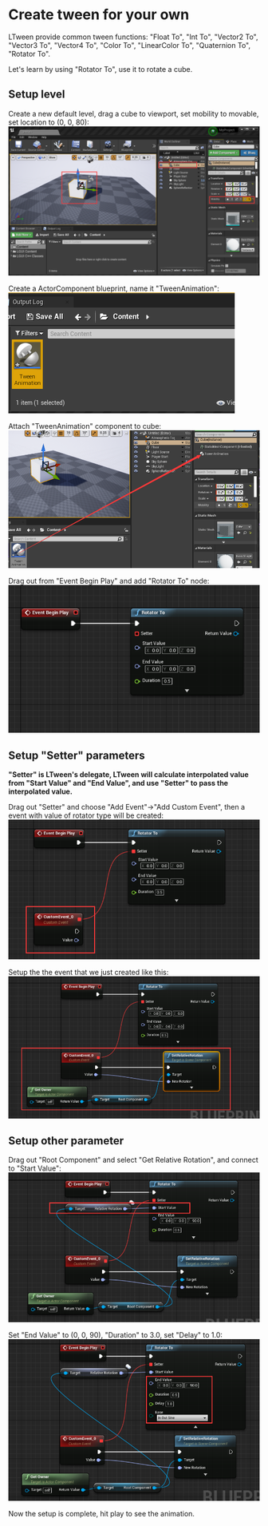 # Create tween for your own
LTween provide common tween functions: "Float To", "Int To", "Vector2 To", "Vector3 To", "Vector4 To", "Color To", "LinearColor To", "Quaternion To", "Rotator To".  

Let's learn by using "Rotator To", use it to rotate a cube.

## Setup level
Create a new default level, drag a cube to viewport, set mobility to movable, set location to (0, 0, 80):
![](./step1.png)

Create a ActorComponent blueprint, name it "TweenAnimation":
![](./step2.png)

Attach "TweenAnimation" component to cube:
![](./step3.png)

Drag out from "Event Begin Play" and add "Rotator To" node:
![](./step4.png)

## Setup "Setter" parameters
**"Setter" is LTween's delegate, LTween will calculate interpolated value from "Start Value" and "End Value", and use "Setter" to pass the interpolated value.**

Drag out "Setter" and choose "Add Event"->"Add Custom Event", then a event with value of rotator type will be created:
![](./step5.png)

Setup the the event that we just created like this:
![](./step6.png)

## Setup other parameter
Drag out "Root Component" and select "Get Relative Rotation", and connect to "Start Value":
![](./step7.png)

Set "End Value" to (0, 0, 90), "Duration" to 3.0, set "Delay" to 1.0:
![](./step8.png)

Now the setup is complete, hit play to see the animation.